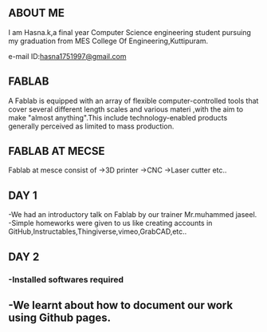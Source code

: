 ## ABOUT ME

 I am Hasna.k,a final year Computer Science engineering student pursuing my graduation from MES College Of Engineering,Kuttipuram.

e-mail ID:hasna1751997@gmail.com
## FABLAB
A Fablab is equipped with an array of flexible computer-controlled tools that cover several different length scales and various materi ,with the aim to make "almost anything".This include technology-enabled products generally perceived as limited to mass production.
## FABLAB AT MECSE
Fablab at mesce consist of
->3D printer
->CNC
->Laser cutter etc..
## DAY 1
-We had an introductory talk on Fablab by our trainer Mr.muhammed jaseel.                                                              
-Simple homeworks were given to us like creating accounts in GitHub,Instructables,Thingiverse,vimeo,GrabCAD,etc..
## DAY 2
### -Installed softwares required
## -We learnt about how to document our work using Github pages.
 
 
 
 
 
 
 
 
